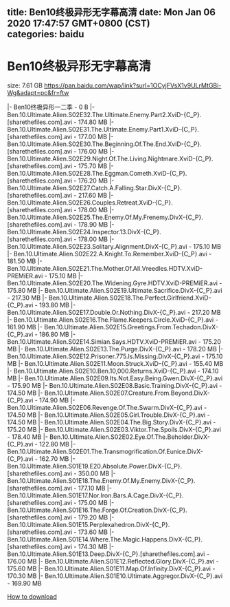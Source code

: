 
title: Ben10终极异形无字幕高清
date: Mon Jan 06 2020 17:47:57 GMT+0800 (CST)    
categories: baidu
---

# Ben10终极异形无字幕高清
size: 7.61 GB
 https://pan.baidu.com/wap/link?surl=1OCyjFVsX1v9ULrMtGBi-Wg&adapt=pc&fr=ftw
 
|- Ben10终极异形一二季 - 0 B
|- Ben.10.Ultimate.Alien.S02E32.The.Ultimate.Enemy.Part2.XviD-{C_P}.[sharethefiles.com].avi - 174.80 MB
|- Ben.10.Ultimate.Alien.S02E31.The.Ultimate.Enemy.Part1.XviD-{C_P}.[sharethefiles.com].avi - 177.00 MB
|- Ben.10.Ultimate.Alien.S02E30.The.Beginning.Of.The.End.XviD-{C_P}.[sharethefiles.com].avi - 176.00 MB
|- Ben.10.Ultimate.Alien.S02E29.Night.Of.The.Living.Nightmare.XviD-{C_P}.[sharethefiles.com].avi - 175.70 MB
|- Ben.10.Ultimate.Alien.S02E28.The.Eggman.Cometh.XviD-{C_P}.[sharethefiles.com].avi - 176.20 MB
|- Ben.10.Ultimate.Alien.S02E27.Catch.A.Falling.Star.DivX-{C_P}.[sharethefiles.com].avi - 217.60 MB
|- Ben.10.Ultimate.Alien.S02E26.Couples.Retreat.XviD-{C_P}.[sharethefiles.com].avi - 178.00 MB
|- Ben.10.Ultimate.Alien.S02E25.The.Enemy.Of.My.Frenemy.DivX-{C_P}.[sharethefiles.com].avi - 178.90 MB
|- Ben.10.Ultimate.Alien.S02E24.Inspector.13.DivX-{C_P}.[sharethefiles.com].avi - 178.00 MB
|- Ben.10.Ultimate.Alien.S02E23.Solitary.Alignment.DivX-{C_P}.avi - 175.10 MB
|- Ben.10.Ultimate.Alien.S02E22.A.Knight.To.Remember.XviD-{C_P}.avi - 181.50 MB
|- Ben.10.Ultimate.Alien.S02E21.The.Mother.Of.All.Vreedles.HDTV.XviD-PREMiER.avi - 175.10 MB
|- Ben.10.Ultimate.Alien.S02E20.The.Widening.Gyre.HDTV.XviD-PREMiER.avi - 175.80 MB
|- Ben.10.Ultimate.Alien.S02E19.Ultimate.Sacrifice.DivX-{C_P}.avi - 217.30 MB
|- Ben.10.Ultimate.Alien.S02E18.The.Perfect.Girlfriend.XviD-{C_P}.avi - 193.80 MB
|- Ben.10.Ultimate.Alien.S02E17.Double.Or.Nothing.DivX-{C_P}.avi - 217.20 MB
|- Ben.10.Ultimate.Alien.S02E16.The.Flame.Keepers.Circle.XviD-{C_P}.avi - 161.90 MB
|- Ben.10.Ultimate.Alien.S02E15.Greetings.From.Techadon.DivX-{C_P}.avi - 186.80 MB
|- Ben.10.Ultimate.Alien.S02E14.Simian.Says.HDTV.XviD-PREMiER.avi - 175.20 MB
|- Ben.10.Ultimate.Alien.S02E13.The.Purge.DivX-{C_P}.avi - 178.20 MB
|- Ben.10.Ultimate.Alien.S02E12.Prisoner.775.Is.Missing.DivX-{C_P}.avi - 175.10 MB
|- Ben.10.Ultimate.Alien.S02E11.Moon.Struck.XviD-{C_P}.avi - 155.40 MB
|- Ben.10.Ultimate.Alien.S02E10.Ben.10,000.Returns.XviD-{C_P}.avi - 174.10 MB
|- Ben.10.Ultimate.Alien.S02E09.Its.Not.Easy.Being.Gwen.DivX-{C_P}.avi - 175.90 MB
|- Ben.10.Ultimate.Alien.S02E08.Basic.Training.DivX-{C_P}.avi - 174.50 MB
|- Ben.10.Ultimate.Alien.S02E07.Creature.From.Beyond.DivX-{C_P}.avi - 174.90 MB
|- Ben.10.Ultimate.Alien.S02E06.Revenge.Of.The.Swarm.DivX-{C_P}.avi - 174.50 MB
|- Ben.10.Ultimate.Alien.S02E05.Girl.Trouble.DivX-{C_P}.avi - 174.50 MB
|- Ben.10.Ultimate.Alien.S02E04.The.Big.Story.DivX-{C_P}.avi - 175.20 MB
|- Ben.10.Ultimate.Alien.S02E03.Viktor.The.Spoils.DivX-{C_P}.avi - 178.40 MB
|- Ben.10.Ultimate.Alien.S02E02.Eye.Of.The.Beholder.DivX-{C_P}.avi - 122.80 MB
|- Ben.10.Ultimate.Alien.S02E01.The.Transmogrification.Of.Eunice.DivX-{C_P}.avi - 162.70 MB
|- Ben.10.Ultimate.Alien.S01E19.E20.Absolute.Power.DivX-{C_P}.[sharethefiles.com].avi - 350.00 MB
|- Ben.10.Ultimate.Alien.S01E18.The.Enemy.Of.My.Enemy.DivX-{C_P}.[sharethefiles.com].avi - 177.10 MB
|- Ben.10.Ultimate.Alien.S01E17.Nor.Iron.Bars.A.Cage.DivX-{C_P}.[sharethefiles.com].avi - 175.00 MB
|- Ben.10.Ultimate.Alien.S01E16.The.Forge.Of.Creation.DivX-{C_P}.[sharethefiles.com].avi - 179.20 MB
|- Ben.10.Ultimate.Alien.S01E15.Perplexahedron.DivX-{C_P}.[sharethefiles.com].avi - 173.60 MB
|- Ben.10.Ultimate.Alien.S01E14.Where.The.Magic.Happens.DivX-{C_P}.[sharethefiles.com].avi - 174.30 MB
|- Ben.10.Ultimate.Alien.S01E13.Deep.DivX-{C_P}.[sharethefiles.com].avi - 176.00 MB
|- Ben.10.Ultimate.Alien.S01E12.Reflected.Glory.DivX-{C_P}.avi - 175.60 MB
|- Ben.10.Ultimate.Alien.S01E11.Map.Of.Infinity.DivX-{C_P}.avi - 170.30 MB
|- Ben.10.Ultimate.Alien.S01E10.Ultimate.Aggregor.DivX-{C_P}.avi - 169.90 MB

[How to download](https://bpcam.bemobtrk.com/go/2ceec3aa-1ca2-46d6-b9ff-aaa5c184517c?jno=3332)